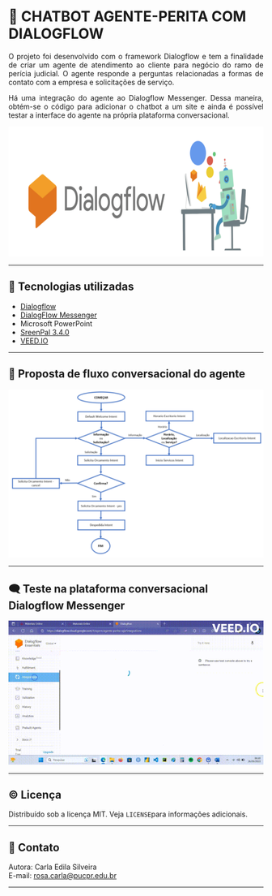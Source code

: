 # 🤖 CHATBOT AGENTE-PERITA COM DIALOGFLOW  
<p align='justify'>O projeto foi desenvolvido com o framework Dialogflow e tem a finalidade de criar um agente de atendimento ao cliente para negócio do ramo de perícia judicial. O agente responde a perguntas relacionadas a formas de contato com a empresa e solicitações de serviço.</p>
<p align='justify'>Há uma integração do agente ao Dialogflow Messenger. Dessa maneira, obtém-se o código para adicionar o chatbot a um site e ainda é possível testar a interface do agente na própria plataforma conversacional.</p> 
<p align="center"> 
<img src='https://github.com/rosacarla/chatbot-via-Dialogflow/blob/main/images/dialogflow.png' width=720 height=256>
</p>

---  
## 🧰 Tecnologias utilizadas  
- [Dialogflow](https://dialogflow.cloud.google.com/)
- [DialogFlow Messenger](https://cloud.google.com/dialogflow/es/docs/integrations/dialogflow-messenger?hl=pt-br)
- Microsoft PowerPoint
- [SreenPal 3.4.0](https://screenpal.com/)
- [VEED.IO](https://www.veed.io/)
---  
## 🔡 Proposta de fluxo conversacional do agente  
<img src='https://github.com/rosacarla/Chatbot-via-Dialogflow/blob/main/images/fluxo.png' width=800>  

--- 
## 🗨️ Teste na plataforma conversacional Dialogflow Messenger  
<img src='https://github.com/rosacarla/chatbot-via-Dialogflow/blob/main/images/agente-perita.gif'>  

---  
## ©️ Licença  
Distribuído sob a licença MIT. Veja `LICENSE`para informações adicionais.     

---  
## 📧 Contato  
Autora: Carla Edila Silveira  
E-mail: rosa.carla@pucpr.edu.br  

---  
